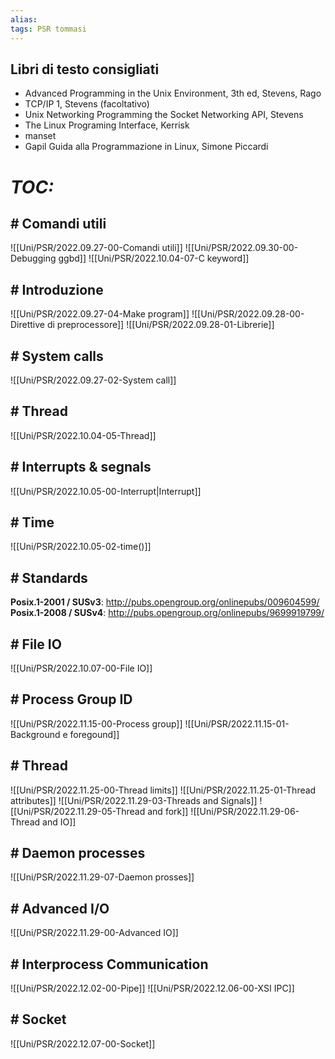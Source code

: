 ```yaml
---
alias:
tags: PSR tommasi
---
```


## Libri di testo consigliati

- Advanced Programming in the Unix Environment, 3th ed, Stevens, Rago
- TCP/IP 1, Stevens (facoltativo)
- Unix Networking Programming the Socket Networking API, Stevens
- The Linux Programing Interface, Kerrisk
- manset
- Gapil Guida alla Programmazione in Linux, Simone Piccardi


# *TOC:*

## \# Comandi utili
![[Uni/PSR/2022.09.27-00-Comandi utili]]
![[Uni/PSR/2022.09.30-00-Debugging ggbd]]
![[Uni/PSR/2022.10.04-07-C keyword]]

## \# Introduzione
![[Uni/PSR/2022.09.27-04-Make program]]
![[Uni/PSR/2022.09.28-00-Direttive di preprocessore]]
![[Uni/PSR/2022.09.28-01-Librerie]]

## \# System calls
![[Uni/PSR/2022.09.27-02-System call]]

## \# Thread
![[Uni/PSR/2022.10.04-05-Thread]]

## \# Interrupts \& segnals
![[Uni/PSR/2022.10.05-00-Interrupt|Interrupt]]

## \# Time
![[Uni/PSR/2022.10.05-02-time()]]

## \# Standards
**Posix.1-2001 / SUSv3**: http://pubs.opengroup.org/onlinepubs/009604599/
**Posix.1-2008 / SUSv4**: http://pubs.opengroup.org/onlinepubs/9699919799/

## \# File IO
![[Uni/PSR/2022.10.07-00-File IO]]


## \# Process Group ID
![[Uni/PSR/2022.11.15-00-Process group]]
![[Uni/PSR/2022.11.15-01-Background e foregound]]

## \# Thread
![[Uni/PSR/2022.11.25-00-Thread limits]]
![[Uni/PSR/2022.11.25-01-Thread attributes]]
![[Uni/PSR/2022.11.29-03-Threads and Signals]]
![[Uni/PSR/2022.11.29-05-Thread and fork]]
![[Uni/PSR/2022.11.29-06-Thread and IO]]

## \# Daemon processes
![[Uni/PSR/2022.11.29-07-Daemon prosses]]

## \# Advanced I/O
![[Uni/PSR/2022.11.29-00-Advanced IO]]

## \# Interprocess Communication
![[Uni/PSR/2022.12.02-00-Pipe]]
![[Uni/PSR/2022.12.06-00-XSI IPC]]

## \# Socket
![[Uni/PSR/2022.12.07-00-Socket]]